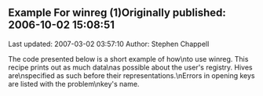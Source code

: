 ## Example For winreg (1)Originally published: 2006-10-02 15:08:51 
Last updated: 2007-03-02 03:57:10 
Author: Stephen Chappell 
 
The code presented below is a short example of how\nto use winreg. This recipe prints out as much data\nas possible about the user's registry. Hives are\nspecified as such before their representations.\nErrors in opening keys are listed with the problem\nkey's name.
